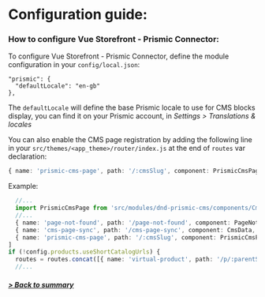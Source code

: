 # Configuration guide:

### How to configure Vue Storefront - Prismic Connector:

To configure Vue Storefront - Prismic Connector, define the module configuration in your `config/local.json`:

```
"prismic": {
  "defaultLocale": "en-gb"
},
```

The `defaultLocale` will define the base Prismic locale to use for CMS blocks display, you can find it on your Prismic account, in *Settings > Translations & locales*

You can also enable the CMS page registration by adding the following line in your `src/themes/<app_theme>/router/index.js` at the end of `routes` var declaration:

```typescript
{ name: 'prismic-cms-page', path: '/:cmsSlug', component: PrismicCmsPage }
```

Example:

```typescript
  //...
  import PrismicCmsPage from 'src/modules/dnd-prismic-cms/components/CmsPage/View'
  //...
  { name: 'page-not-found', path: '/page-not-found', component: PageNotFound },
  { name: 'cms-page-sync', path: '/cms-page-sync', component: CmsData, props: {identifier: 'about-us', type: 'Page', sync: true} },
  { name: 'prismic-cms-page', path: '/:cmsSlug', component: PrismicCmsPage } // should be always at the end
]
if (!config.products.useShortCatalogUrls) {
  routes = routes.concat([{ name: 'virtual-product', path: '/p/:parentSku/:slug', component: Product }, // :sku param can be marked as optional with ":sku?" (https://github.com/vuejs/vue-router/blob/dev/examples/route-matching/app.js#L16), but it requires a lot of work to adjust the rest of the site
  //...
```

##### [> Back to summary](../summary.md)
